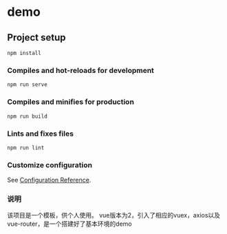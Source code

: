 # demo

## Project setup
```
npm install
```

### Compiles and hot-reloads for development
```
npm run serve
```

### Compiles and minifies for production
```
npm run build
```

### Lints and fixes files
```
npm run lint
```

### Customize configuration
See [Configuration Reference](https://cli.vuejs.org/config/).

### 说明
该项目是一个模板，供个人使用。
vue版本为2，引入了相应的vuex，axios以及vue-router，是一个搭建好了基本环境的demo